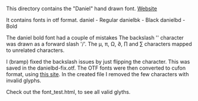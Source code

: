 This directory contains the "Daniel" hand drawn font.
[Website](http://goodreasonblog.blogspot.com/p/fontery.html)

It contains fonts in otf format. 
  daniel   - Regular
  danielbk - Black
  danielbd - Bold

The daniel bold font had a couple of mistakes
	The backslash '\' character was drawn as a forward slash '/'.
	The µ, π, Ω, ∂, ∏ and ∑ characters mapped to unrelated characters.

I (bramp) fixed the backslash issues by just flipping the character. This was saved in the danielbd-fix.otf. The OTF fonts were then converted to cufon format, using [this site](http://cufon.shoqolate.com/generate/). In the created file I removed the few characters with invalid glyphs.

Check out the font_test.html, to see all valid glyths.